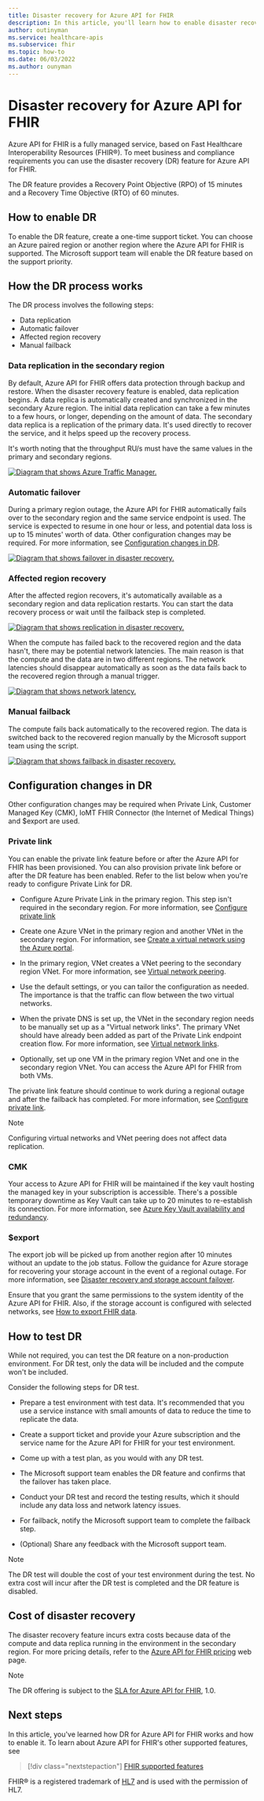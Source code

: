 ```yaml
---
title: Disaster recovery for Azure API for FHIR
description: In this article, you'll learn how to enable disaster recovery features for Azure API for FHIR.
author: outinyman
ms.service: healthcare-apis
ms.subservice: fhir
ms.topic: how-to
ms.date: 06/03/2022
ms.author: ounyman
---
```


# Disaster recovery for Azure API for FHIR

Azure API for FHIR is a fully managed service, based on Fast Healthcare Interoperability Resources (FHIR®). To meet business and compliance requirements you can use the disaster recovery (DR) feature for Azure API for FHIR.

The DR feature provides a Recovery Point Objective (RPO) of 15 minutes and a Recovery Time Objective (RTO) of 60 minutes.

## How to enable DR 
  
To enable the DR feature, create a one-time support ticket. You can choose an Azure paired region or another region where the Azure API for FHIR is supported. The Microsoft support team will enable the DR feature based on the support priority.

## How the DR process works

The DR process involves the following steps: 
* Data replication
* Automatic failover
* Affected region recovery
* Manual failback

### Data replication in the secondary region

By default, Azure API for FHIR offers data protection through backup and restore. When the disaster recovery feature is enabled, data replication begins. A data replica is automatically created and synchronized in the secondary Azure region. The initial data replication can take a few minutes to a few hours, or longer, depending on the amount of data. The secondary data replica is a replication of the primary data. It's used directly to recover the service, and it helps speed up the recovery process.

It's worth noting that the throughput RU/s must have the same values in the primary and secondary regions.

[![Diagram that shows Azure Traffic Manager.](media/disaster-recovery/azure-traffic-manager.png)](media/disaster-recovery/azure-traffic-manager.png#lightbox)

### Automatic failover

During a primary region outage, the Azure API for FHIR automatically fails over to the secondary region and the same service endpoint is used. The service is expected to resume in one hour or less, and potential data loss is up to 15 minutes' worth of data. Other configuration changes may be required. For more information, see [Configuration changes in DR](#configuration-changes-in-dr).

[![Diagram that shows failover in disaster recovery.](media/disaster-recovery/failover-in-disaster-recovery.png)](media/disaster-recovery/failover-in-disaster-recovery.png#lightbox)

### Affected region recovery

After the affected region recovers, it's automatically available as a secondary region and data replication restarts. You can start the data recovery process or wait until the failback step is completed.

[![Diagram that shows replication in disaster recovery.](media/disaster-recovery/replication-in-disaster-recovery.png)](media/disaster-recovery/replication-in-disaster-recovery.png#lightbox)

When the compute has failed back to the recovered region and the data hasn't, there may be potential network latencies. The main reason is that the compute and the data are in two different regions. The network latencies should disappear automatically as soon as the data fails back to the recovered region through a manual trigger.

[![Diagram that shows network latency.](media/disaster-recovery/network-latency.png)](media/disaster-recovery/network-latency.png#lightbox)

### Manual failback

The compute fails back automatically to the recovered region. The data is switched back to the recovered region manually by the Microsoft support team using the script. 

[![Diagram that shows failback in disaster recovery.](media/disaster-recovery/failback-in-disaster-recovery.png)](media/disaster-recovery/failback-in-disaster-recovery.png#lightbox)

## Configuration changes in DR

Other configuration changes may be required when Private Link, Customer Managed Key (CMK), IoMT FHIR Connector (the Internet of Medical Things) and $export are used.

### Private link

You can enable the private link feature before or after the Azure API for FHIR has been provisioned. You can also provision private link before or after the DR feature has been enabled. Refer to the list below when you're ready to configure Private Link for DR.

* Configure Azure Private Link in the primary region. This step isn't required in the secondary region. For more information, see [Configure private link](/azure/healthcare-apis/fhir/configure-private-link)

* Create one Azure VNet in the primary region and another VNet in the secondary region. For information, see [Create a virtual network using the Azure portal](../../virtual-network/quick-create-portal.md).

* In the primary region, VNet creates a VNet peering to the secondary region VNet. For more information, see [Virtual network peering](../../virtual-network/virtual-network-peering-overview.md).

* Use the default settings, or you can tailor the configuration as needed. The importance is that the traffic can flow between the two virtual networks.

* When the private DNS is set up, the VNet in the secondary region needs to be manually set up as a "Virtual network links". The primary VNet should have already been added as part of the Private Link endpoint creation flow. For more information, see [Virtual network links](../../dns/private-dns-virtual-network-links.md).

* Optionally, set up one VM in the primary region VNet and one in the secondary region VNet. You can access the Azure API for FHIR from both VMs.

The private link feature should continue to work during a regional outage and after the failback has completed. For more information, see [Configure private link](/azure/healthcare-apis/fhir/configure-private-link).

> [!NOTE]
> Configuring virtual networks and VNet peering does not affect data replication.

### CMK

Your access to Azure API for FHIR will be maintained if the key vault hosting the managed key in your subscription is accessible. There's a possible temporary downtime as Key Vault can take up to 20 minutes to re-establish its connection. For more information, see [Azure Key Vault availability and redundancy](../../key-vault/general/disaster-recovery-guidance.md).  

### $export

The export job will be picked up from another region after 10 minutes without an update to the job status. Follow the guidance for Azure storage for recovering your storage account in the event of a regional outage. For more information, see [Disaster recovery and storage account failover](../../storage/common/storage-disaster-recovery-guidance.md). 

Ensure that you grant the same permissions to the system identity of the Azure API for FHIR. Also, if the storage account is configured with selected networks, see [How to export FHIR data](../fhir/export-data.md).

## How to test DR

While not required, you can test the DR feature on a non-production environment. For DR test, only the data will be included and the compute won't be included. 

Consider the following steps for DR test.

* Prepare a test environment with test data. It's recommended that you use a service instance with small amounts of data to reduce the time to replicate the data.
 
* Create a support ticket and provide your Azure subscription and the service name for the Azure API for FHIR for your test environment.

* Come up with a test plan, as you would with any DR test.
 
* The Microsoft support team enables the DR feature and confirms that the failover has taken place.

* Conduct your DR test and record the testing results, which it should include any data loss and network latency issues. 

* For failback, notify the Microsoft support team to complete the failback step.
 
* (Optional) Share any feedback with the Microsoft support team.

> [!NOTE]
> The DR test will double the cost of your test environment during the test. No extra cost will incur after the DR test is completed and the DR feature is disabled.

## Cost of disaster recovery

The disaster recovery feature incurs extra costs because data of the compute and data replica running in the environment in the secondary region. For more pricing details, refer to the [Azure API for FHIR pricing]( https://azure.microsoft.com/pricing/details/azure-api-for-fhir) web page.

> [!NOTE]
> The DR offering is subject to the [SLA for Azure API for FHIR](https://azure.microsoft.com/pricing/details/health-data-services), 1.0.

## Next steps

In this article, you've learned how DR for Azure API for FHIR works and how to enable it. To learn about Azure API for FHIR's other supported features, see

> [!div class="nextstepaction"]
> [FHIR supported features](fhir-features-supported.md)

FHIR&#174; is a registered trademark of [HL7](https://hl7.org/fhir/) and is used with the permission of HL7.

